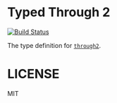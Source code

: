 # Typed Through 2
[![Build Status](https://travis-ci.org/types/npm-through2.svg?branch=master)](https://travis-ci.org/types/npm-through2)

The type definition for [`through2`](https://github.com/rvagg/through2).

# LICENSE
MIT
